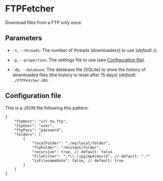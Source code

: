 # FTPFetcher
Download files from a FTP only once.

## Parameters
* `-t`, `--threads`: The number of threads (downloaders) to use (_default `1`_).

* `-p`, `--properties`: The settings file to use (see [Configuration file](#configuration-file)).

* `-db`, `--database`: The database file (SQLite) to store the history of downloaded files (the history is reset after 15 days) (_default: `./FTPFetcher.db`_).

## Configuration file
This is a JSON file following this pattern:
```json5
{
	"ftpHost": "url.to.ftp",
	"ftpUser": "user",
	"ftpPass": "password",
	"folders": [
		{
			"localFolder": "./my/local/folder",
			"ftpFolder": "/distant/folder",
			"recursive": true, // default: false
			"fileFilter": ".*\\.(jpg|mp4|mov)$", // default: ".*"
            "isFilenameDate": false, // default: true
		}
	]
}
```
